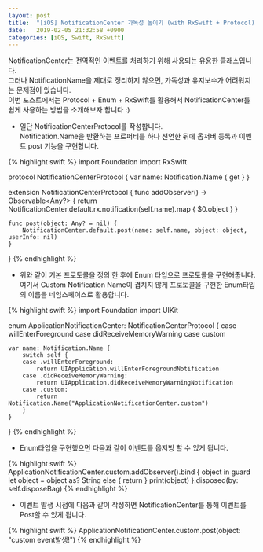 ```yaml
---
layout: post
title:  "[iOS] NotificationCenter 가독성 높이기 (with RxSwift + Protocol)"
date:   2019-02-05 21:32:58 +0900
categories: [iOS, Swift, RxSwift]
---
```

NotificationCenter는 전역적인 이벤트를 처리하기 위해 사용되는 유용한 클래스입니다.  
그러나 NotificationName을 제대로 정리하지 않으면, 가독성과 유지보수가 어려워지는 문제점이 있습니다.  
이번 포스트에서는 Protocol + Enum + RxSwift를 활용해서 NotificationCenter를 쉽게 사용하는 방법을 소개해보자 합니다 :)

- 일단 NotificationCenterProtocol를 작성합니다.  
Notification.Name을 반환하는 프로퍼티를 하나 선언한 뒤에 옵저버 등록과 이벤트 post 기능을 구현합니다.

{% highlight swift %}
import Foundation
import RxSwift

protocol NotificationCenterProtocol {
    var name: Notification.Name { get }
}

extension NotificationCenterProtocol {
    func addObserver() -> Observable<Any?> {
        return NotificationCenter.default.rx.notification(self.name).map { $0.object }
    }
    
    func post(object: Any? = nil) {
        NotificationCenter.default.post(name: self.name, object: object, userInfo: nil)
    }
}
{% endhighlight %}



- 위와 같이 기본 프로토콜을 정의 한 후에 Enum 타입으로 프로토콜을 구현해줍니다.  
여기서 Custom Notification Name이 겹치지 않게 프로토콜을 구현한 Enum타입의 이름을 네임스페이스로 활용합니다.

{% highlight swift %}
import Foundation
import UIKit

enum ApplicationNotificationCenter: NotificationCenterProtocol {
    case willEnterForeground
    case didReceiveMemoryWarning
    case custom

    var name: Notification.Name {
        switch self {
        case .willEnterForeground:
            return UIApplication.willEnterForegroundNotification
        case .didReceiveMemoryWarning:
            return UIApplication.didReceiveMemoryWarningNotification
        case .custom:
            return Notification.Name("ApplicationNotificationCenter.custom")
        }
    }
}
{% endhighlight %} 

- Enum타입을 구현했으면 다음과 같이 이벤트를 옵저빙 할 수 있게 됩니다.

{% highlight swift %}
ApplicationNotificationCenter.custom.addObserver().bind { object in
    guard let object = object as? String else { return }
    print(object)
}.disposed(by: self.disposeBag)
{% endhighlight %}



- 이벤트 발생 시점에 다음과 같이 작성하면 NotificationCenter를 통해 이벤트를 Post할 수 있게 됩니다.

{% highlight swift %}
ApplicationNotificationCenter.custom.post(object: "custom event발생!")
{% endhighlight %}